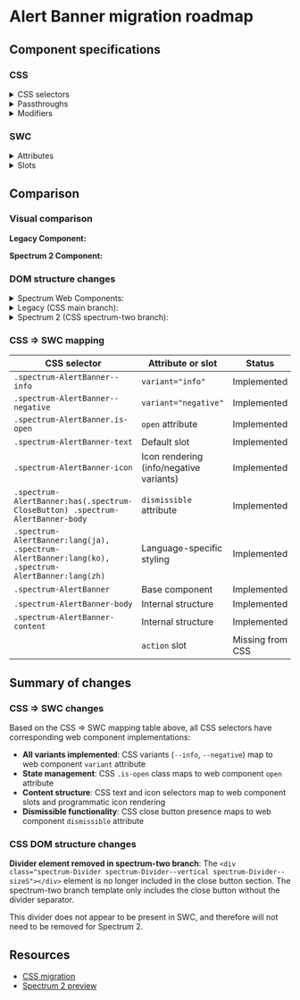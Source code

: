 # Alert Banner migration roadmap

## Component specifications

### CSS

<details>
<summary>CSS selectors</summary>

- `.spectrum-AlertBanner`
- `.spectrum-AlertBanner--info`
- `.spectrum-AlertBanner--negative`
- `.spectrum-AlertBanner-body`
- `.spectrum-AlertBanner-content`
- `.spectrum-AlertBanner-icon`
- `.spectrum-AlertBanner-text`
- `.spectrum-AlertBanner.is-open`
- `.spectrum-AlertBanner:has(.spectrum-CloseButton) .spectrum-AlertBanner-body`
- `.spectrum-AlertBanner:lang(ja)`
- `.spectrum-AlertBanner:lang(ko)`
- `.spectrum-AlertBanner:lang(zh)`

</details>

<details>
<summary>Passthroughs</summary>

- `--mod-closebutton-align-self`
- `--mod-closebutton-margin-inline`
- `--mod-closebutton-margin-top`
- `--mod-icon-size`

</details>

<details>
<summary>Modifiers</summary>

- `--mod-alert-banner-background`
- `--mod-alert-banner-block-edge-to-button`
- `--mod-alert-banner-bottom-to-text`
- `--mod-alert-banner-close-button-to-content`
- `--mod-alert-banner-close-button-to-inline-end`
- `--mod-alert-banner-font-color`
- `--mod-alert-banner-font-family`
- `--mod-alert-banner-font-size`
- `--mod-alert-banner-icon-size`
- `--mod-alert-banner-icon-to-text`
- `--mod-alert-banner-informative-background`
- `--mod-alert-banner-inline-end-to-content`
- `--mod-alert-banner-inline-size`
- `--mod-alert-banner-inline-start-to-content`
- `--mod-alert-banner-line-height`
- `--mod-alert-banner-max-inline-size`
- `--mod-alert-banner-min-height`
- `--mod-alert-banner-negative-background`
- `--mod-alert-banner-neutral-background`
- `--mod-alert-banner-text-margin-block-end`
- `--mod-alert-banner-text-margin-block-start`
- `--mod-alert-banner-text-to-button-horizontal`
- `--mod-alert-banner-text-to-button-vertical`
- `--mod-alert-banner-top-to-close-button`
- `--mod-alert-banner-top-to-icon`
- `--mod-alert-banner-top-to-text`

</details>

### SWC

<details>
<summary>Attributes</summary>

- `open` (Boolean) - Controls the display of the alert banner
- `dismissible` (Boolean) - Whether to include an icon-only close button to dismiss the alert banner
- `variant` (String) - The variant applies specific styling when set to `negative` or `info`; `variant` attribute is removed when it's passed an invalid variant. Valid values: `neutral`, `info`, `negative`

</details>

<details>
<summary>Slots</summary>

- Default slot - The alert banner text context
- `action` - Slot for the button element that surfaces the contextual action a user can take

</details>

## Comparison

### Visual comparison

**Legacy Component:**

<!-- Screenshot of legacy component will be added here -->

**Spectrum 2 Component:**

<!-- Screenshot of Spectrum 2 component will be added here -->

### DOM structure changes

<details>
<summary>Spectrum Web Components:</summary>

```html
<div class="body" role="alert">
    <div class="content">
        <sp-icon-info label="Information" class="type"></sp-icon-info>
        <div class="text"><slot></slot></div>
    </div>
    <slot name="action"></slot>
</div>
<div class="end">
    <sp-close-button
        @click="${this.shouldClose}"
        label="Close"
        static-color="white"
    ></sp-close-button>
</div>
```

</details>

<details>
<summary>Legacy (CSS main branch):</summary>

```html
<div class="spectrum-AlertBanner is-open spectrum-AlertBanner--info">
    <div class="spectrum-AlertBanner-body">
        <div class="spectrum-AlertBanner-content">
            <div
                class="spectrum-Icon spectrum-Icon--sizeM spectrum-AlertBanner-icon"
                aria-hidden="true"
            >
                <svg
                    class="spectrum-Icon-svg"
                    focusable="false"
                    aria-hidden="true"
                >
                    <use xlink:href="#spectrum-icon-18-Info"></use>
                </svg>
            </div>
            <p class="spectrum-AlertBanner-text">
                Your trial will expire in 3 days
            </p>
        </div>
        <button
            class="spectrum-Button spectrum-Button--outline spectrum-Button--staticWhite spectrum-Button--sizeM"
        >
            <span class="spectrum-Button-label">Action</span>
        </button>
    </div>
    <div class="spectrum-AlertBanner-end">
        <div
            class="spectrum-Divider spectrum-Divider--vertical spectrum-Divider--sizeS"
        ></div>
        <button
            class="spectrum-CloseButton spectrum-CloseButton--sizeM spectrum-CloseButton--staticWhite"
        >
            <span class="spectrum-CloseButton-icon" aria-hidden="true">
                <svg
                    class="spectrum-Icon spectrum-Icon--sizeS"
                    focusable="false"
                    aria-hidden="true"
                >
                    <use xlink:href="#spectrum-icon-18-Cross"></use>
                </svg>
            </span>
        </button>
    </div>
</div>
```

</details>

<details>
<summary>Spectrum 2 (CSS spectrum-two branch):</summary>

```html
<div class="spectrum-AlertBanner is-open spectrum-AlertBanner--info">
    <div class="spectrum-AlertBanner-body">
        <div class="spectrum-AlertBanner-content">
            <div
                class="spectrum-Icon spectrum-Icon--sizeM spectrum-AlertBanner-icon"
                aria-hidden="true"
            >
                <svg
                    class="spectrum-Icon-svg"
                    focusable="false"
                    aria-hidden="true"
                >
                    <use xlink:href="#spectrum-icon-18-Info"></use>
                </svg>
            </div>
            <p class="spectrum-AlertBanner-text">
                Your trial will expire in 3 days
            </p>
        </div>
        <button
            class="spectrum-Button spectrum-Button--outline spectrum-Button--staticWhite spectrum-Button--sizeM"
        >
            <span class="spectrum-Button-label">Action</span>
        </button>
    </div>
    <div class="spectrum-AlertBanner-end">
        <button
            class="spectrum-CloseButton spectrum-CloseButton--sizeM spectrum-CloseButton--staticWhite"
        >
            <span class="spectrum-CloseButton-icon" aria-hidden="true">
                <svg
                    class="spectrum-Icon spectrum-Icon--sizeS"
                    focusable="false"
                    aria-hidden="true"
                >
                    <use xlink:href="#spectrum-icon-18-Cross"></use>
                </svg>
            </span>
        </button>
    </div>
</div>
```

</details>

### CSS => SWC mapping

| CSS selector                                                                                     | Attribute or slot                       | Status           |
| ------------------------------------------------------------------------------------------------ | --------------------------------------- | ---------------- |
| `.spectrum-AlertBanner--info`                                                                    | `variant="info"`                        | Implemented      |
| `.spectrum-AlertBanner--negative`                                                                | `variant="negative"`                    | Implemented      |
| `.spectrum-AlertBanner.is-open`                                                                  | `open` attribute                        | Implemented      |
| `.spectrum-AlertBanner-text`                                                                     | Default slot                            | Implemented      |
| `.spectrum-AlertBanner-icon`                                                                     | Icon rendering (info/negative variants) | Implemented      |
| `.spectrum-AlertBanner:has(.spectrum-CloseButton) .spectrum-AlertBanner-body`                    | `dismissible` attribute                 | Implemented      |
| `.spectrum-AlertBanner:lang(ja), .spectrum-AlertBanner:lang(ko), .spectrum-AlertBanner:lang(zh)` | Language-specific styling               | Implemented      |
| `.spectrum-AlertBanner`                                                                          | Base component                          | Implemented      |
| `.spectrum-AlertBanner-body`                                                                     | Internal structure                      | Implemented      |
| `.spectrum-AlertBanner-content`                                                                  | Internal structure                      | Implemented      |
|                                                                                                  | `action` slot                           | Missing from CSS |

## Summary of changes

### CSS => SWC changes

Based on the CSS => SWC mapping table above, all CSS selectors have corresponding web component implementations:

- **All variants implemented**: CSS variants (`--info`, `--negative`) map to web component `variant` attribute
- **State management**: CSS `.is-open` class maps to web component `open` attribute
- **Content structure**: CSS text and icon selectors map to web component slots and programmatic icon rendering
- **Dismissible functionality**: CSS close button presence maps to web component `dismissible` attribute

### CSS DOM structure changes

**Divider element removed in spectrum-two branch**: The `<div class="spectrum-Divider spectrum-Divider--vertical spectrum-Divider--sizeS"></div>` element is no longer included in the close button section. The spectrum-two branch template only includes the close button without the divider separator.

This divider does not appear to be present in SWC, and therefore will not need to be removed for Spectrum 2.

## Resources

- [CSS migration](https://github.com/adobe/spectrum-css/pull/2652)
- [Spectrum 2 preview](https://spectrumcss.z13.web.core.windows.net/pr-2352/index.html?path=/docs/components-alert-banner--docs)
